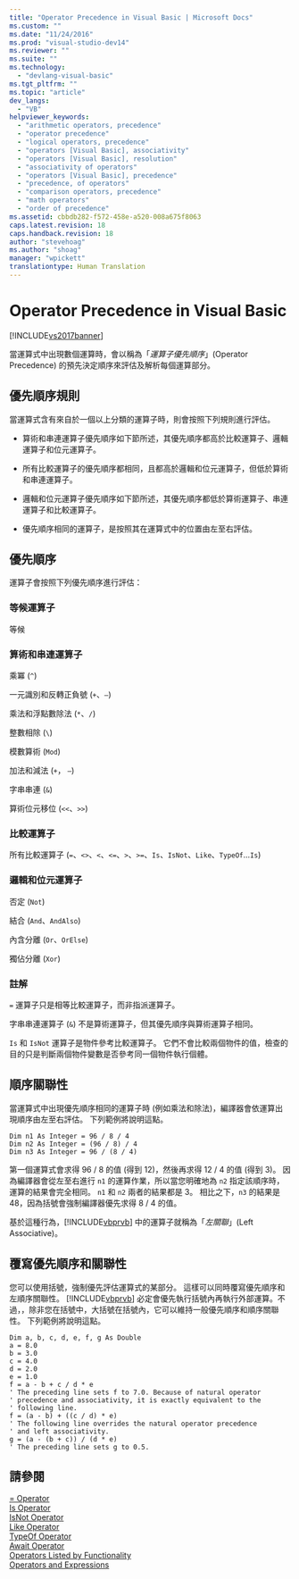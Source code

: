 ```yaml
---
title: "Operator Precedence in Visual Basic | Microsoft Docs"
ms.custom: ""
ms.date: "11/24/2016"
ms.prod: "visual-studio-dev14"
ms.reviewer: ""
ms.suite: ""
ms.technology: 
  - "devlang-visual-basic"
ms.tgt_pltfrm: ""
ms.topic: "article"
dev_langs: 
  - "VB"
helpviewer_keywords: 
  - "arithmetic operators, precedence"
  - "operator precedence"
  - "logical operators, precedence"
  - "operators [Visual Basic], associativity"
  - "operators [Visual Basic], resolution"
  - "associativity of operators"
  - "operators [Visual Basic], precedence"
  - "precedence, of operators"
  - "comparison operators, precedence"
  - "math operators"
  - "order of precedence"
ms.assetid: cbbdb282-f572-458e-a520-008a675f8063
caps.latest.revision: 18
caps.handback.revision: 18
author: "stevehoag"
ms.author: "shoag"
manager: "wpickett"
translationtype: Human Translation
---
```

# Operator Precedence in Visual Basic
[!INCLUDE[vs2017banner](../../../csharp/includes/vs2017banner.md)]

當運算式中出現數個運算時，會以稱為「*運算子優先順序*」\(Operator Precedence\) 的預先決定順序來評估及解析每個運算部分。  
  
## 優先順序規則  
 當運算式含有來自於一個以上分類的運算子時，則會按照下列規則進行評估。  
  
-   算術和串連運算子優先順序如下節所述，其優先順序都高於比較運算子、邏輯運算子和位元運算子。  
  
-   所有比較運算子的優先順序都相同，且都高於邏輯和位元運算子，但低於算術和串連運算子。  
  
-   邏輯和位元運算子優先順序如下節所述，其優先順序都低於算術運算子、串連運算子和比較運算子。  
  
-   優先順序相同的運算子，是按照其在運算式中的位置由左至右評估。  
  
## 優先順序  
 運算子會按照下列優先順序進行評估：  
  
### 等候運算子  
 等候  
  
### 算術和串連運算子  
 乘冪 \(`^`\)  
  
 一元識別和反轉正負號 \(`+`、`–`\)  
  
 乘法和浮點數除法 \(`*`、`/`\)  
  
 整數相除 \(`\`\)  
  
 模數算術 \(`Mod`\)  
  
 加法和減法 \(`+`， `–`\)  
  
 字串串連 \(`&`\)  
  
 算術位元移位 \(`<<`、`>>`\)  
  
### 比較運算子  
 所有比較運算子 \(`=`、`<>`、`<`、`<=`、`>`、`>=`、`Is`、`IsNot`、`Like`、`TypeOf`...`Is`\)  
  
### 邏輯和位元運算子  
 否定 \(`Not`\)  
  
 結合 \(`And`、`AndAlso`\)  
  
 內含分離 \(`Or`、`OrElse`\)  
  
 獨佔分離 \(`Xor`\)  
  
### 註解  
 `=` 運算子只是相等比較運算子，而非指派運算子。  
  
 字串串連運算子 \(`&`\) 不是算術運算子，但其優先順序與算術運算子相同。  
  
 `Is` 和 `IsNot` 運算子是物件參考比較運算子。  它們不會比較兩個物件的值，檢查的目的只是判斷兩個物件變數是否參考同一個物件執行個體。  
  
## 順序關聯性  
 當運算式中出現優先順序相同的運算子時 \(例如乘法和除法\)，編譯器會依運算出現順序由左至右評估。  下列範例將說明這點。  
  
```  
Dim n1 As Integer = 96 / 8 / 4  
Dim n2 As Integer = (96 / 8) / 4  
Dim n3 As Integer = 96 / (8 / 4)  
```  
  
 第一個運算式會求得 96 \/ 8 的值 \(得到 12\)，然後再求得 12 \/ 4 的值 \(得到 3\)。  因為編譯器會從左至右進行 `n1` 的運算作業，所以當您明確地為 `n2` 指定該順序時，運算的結果會完全相同。  `n1` 和 `n2` 兩者的結果都是 3。  相比之下，`n3` 的結果是 48，因為括號會強制編譯器優先求得 8 \/ 4 的值。  
  
 基於這種行為，[!INCLUDE[vbprvb](../../../csharp/programming-guide/concepts/linq/includes/vbprvb_md.md)] 中的運算子就稱為「*左關聯*」\(Left Associative\)。  
  
## 覆寫優先順序和關聯性  
 您可以使用括號，強制優先評估運算式的某部分。  這樣可以同時覆寫優先順序和左順序關聯性。  [!INCLUDE[vbprvb](../../../csharp/programming-guide/concepts/linq/includes/vbprvb_md.md)] 必定會優先執行括號內再執行外部運算。不過，，除非您在括號中，大括號在括號內，它可以維持一般優先順序和順序關聯性。  下列範例將說明這點。  
  
```  
Dim a, b, c, d, e, f, g As Double  
a = 8.0  
b = 3.0  
c = 4.0  
d = 2.0  
e = 1.0  
f = a - b + c / d * e  
' The preceding line sets f to 7.0. Because of natural operator   
' precedence and associativity, it is exactly equivalent to the   
' following line.  
f = (a - b) + ((c / d) * e)  
' The following line overrides the natural operator precedence   
' and left associativity.  
g = (a - (b + c)) / (d * e)  
' The preceding line sets g to 0.5.  
```  
  
## 請參閱  
 [\= Operator](../../../visual-basic/language-reference/operators/assignment-operator.md)   
 [Is Operator](../../../visual-basic/language-reference/operators/is-operator.md)   
 [IsNot Operator](../../../visual-basic/language-reference/operators/isnot-operator.md)   
 [Like Operator](../../../visual-basic/language-reference/operators/like-operator.md)   
 [TypeOf Operator](../../../visual-basic/language-reference/operators/typeof-operator.md)   
 [Await Operator](../../../visual-basic/language-reference/operators/await-operator.md)   
 [Operators Listed by Functionality](../../../visual-basic/language-reference/operators/operators-listed-by-functionality.md)   
 [Operators and Expressions](../../../visual-basic/programming-guide/language-features/operators-and-expressions/index.md)